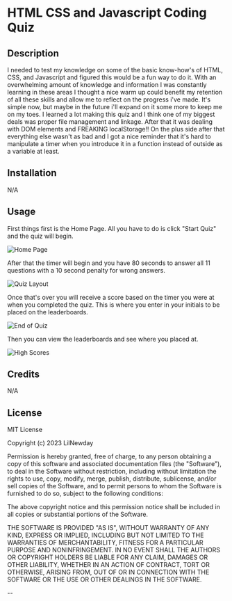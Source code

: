 # HTML CSS and Javascript Coding Quiz

## Description

I needed to test my knowledge on some of the basic know-how's of HTML, CSS, and Javascript and figured this would be a fun way to do it. With an overwhelming amount of knowledge and information I was constantly learning in these areas I thought a nice warm up could benefit my retention of all these skills and allow me to reflect on the progress i've made. It's simple now, but maybe in the future i'll expand on it some more to keep me on my toes. I learned a lot making this quiz and I think one of my biggest deals was proper file management and linkage. After that it was dealing with DOM elements and FREAKING localStorage!! On the plus side after that everything else wasn't as bad and I got a nice reminder that it's hard to manipulate a timer when you introduce it in a function instead of outside as a variable at least.

## Installation

N/A

## Usage


First things first is the Home Page. All you have to do is click "Start Quiz" and the quiz will begin.

![Home Page](https://user-images.githubusercontent.com/115208733/227858682-01c779f9-8fcb-4993-a085-ba23feab8fdd.png)

After that the timer will begin and you have 80 seconds to answer all 11 questions with a 10 second penalty for wrong answers.

![Quiz Layout](https://user-images.githubusercontent.com/115208733/227858826-a6a38c0e-2b62-46d7-88a9-d9be3640d068.png)

Once that's over you will receive a score based on the timer you were at when you completed the quiz. This is where you enter in your initials to be placed on the leaderboards.

![End of Quiz](https://user-images.githubusercontent.com/115208733/227858998-22565938-933f-4837-bd84-ee9959d63ceb.png)

Then you can view the leaderboards and see where you placed at.

![High Scores](https://user-images.githubusercontent.com/115208733/227859616-f698bbb3-d9ea-4383-bbd1-f276da207ccc.png)


## Credits

N/A

## License

MIT License

Copyright (c) 2023 LilNewday

Permission is hereby granted, free of charge, to any person obtaining a copy of this software and associated documentation files (the "Software"), to deal in the Software without restriction, including without limitation the rights to use, copy, modify, merge, publish, distribute, sublicense, and/or sell copies of the Software, and to permit persons to whom the Software is furnished to do so, subject to the following conditions:

The above copyright notice and this permission notice shall be included in all copies or substantial portions of the Software.

THE SOFTWARE IS PROVIDED "AS IS", WITHOUT WARRANTY OF ANY KIND, EXPRESS OR IMPLIED, INCLUDING BUT NOT LIMITED TO THE WARRANTIES OF MERCHANTABILITY, FITNESS FOR A PARTICULAR PURPOSE AND NONINFRINGEMENT. IN NO EVENT SHALL THE AUTHORS OR COPYRIGHT HOLDERS BE LIABLE FOR ANY CLAIM, DAMAGES OR OTHER LIABILITY, WHETHER IN AN ACTION OF CONTRACT, TORT OR OTHERWISE, ARISING FROM, OUT OF OR IN CONNECTION WITH THE SOFTWARE OR THE USE OR OTHER DEALINGS IN THE SOFTWARE.

--
